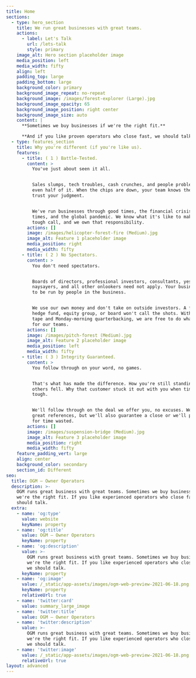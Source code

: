 ```yaml
---
title: Home
sections:
  - type: hero_section
    title: We run great businesses with great teams.
    actions:
      - label: Let's Talk
        url: /lets-talk
        style: primary
    image_alt: Hero section placeholder image
    media_position: left
    media_width: fifty
    align: left
    padding_top: large
    padding_bottom: large
    background_color: primary
    background_image_repeat: no-repeat
    background_image: /images/forest-explorer (Large).jpg
    background_image_opacity: 65
    background_image_position: right center
    background_image_size: auto
    content: |
      **Sometimes we buy businesses if we're the right fit.**

      **And if you like proven operators who close fast, we should talk.**
  - type: features_section
    title: Why you're different (if you're like us).
    features:
      - title: ( 1 ) Battle-Tested.
        content: >
          You've just about seen it all.


          Sales slumps, tech troubles, cash crunches, and people problems aren't
          even half of it. When the chips are down, your team knows they can
          trust your judgment.


          We've run businesses through good times, the financial crisis, better
          times, and the global pandemic. We know what it's like to make the
          tough call, and we own that responsibility.
        actions: []
        image: /images/helicopter-forest-fire (Medium).jpg
        image_alt: Feature 1 placeholder image
        media_position: right
        media_width: fifty
      - title: ( 2 ) No Spectators.
        content: >
          You don't need spectators.


          Boards of directors, professional investors, consultants, yes-men,
          naysayers, and all other onlookers need not apply. Your business needs
          to be run by people in the business.


          We use our own money and don't take on outside investors. A faceless
          hedge fund, equity group, or board won't call the shots. Without red
          tape and Monday-morning quarterbacking, we are free to do what's right
          for our teams.
        actions: []
        image: /images/pitch-forest (Medium).jpg
        image_alt: Feature 2 placeholder image
        media_position: left
        media_width: fifty
      - title: ( 3 ) Integrity Guaranteed.
        content: >
          You follow through on your word, no games.


          That's what has made the difference. How you're still standing when
          others fell. Why that customer stuck it out with you when times were
          tough.


          We'll follow through on the deal we offer you, no excuses. We've got
          great references, but we'll also guarantee a close or we'll pay you
          for time wasted.
        actions: []
        image: /images/suspension-bridge (Medium).jpg
        image_alt: Feature 3 placeholder image
        media_position: right
        media_width: fifty
    feature_padding_vert: large
    align: center
    background_color: secondary
    section_id: Different
seo:
  title: OGM – Owner Operators
  description: >-
    OGM runs great business with great teams. Sometimes we buy businesses if
    we're the right fit. If you like experienced operators who close fast, we
    should talk.
  extra:
    - name: 'og:type'
      value: website
      keyName: property
    - name: 'og:title'
      value: OGM – Owner Operators
      keyName: property
    - name: 'og:description'
      value: >-
        OGM runs great business with great teams. Sometimes we buy businesses if
        we're the right fit. If you like experienced operators who close fast,
        we should talk.
      keyName: property
    - name: 'og:image'
      value: /_static/app-assets/images/ogm-web-preview-2021-06-18.png
      keyName: property
      relativeUrl: true
    - name: 'twitter:card'
      value: summary_large_image
    - name: 'twitter:title'
      value: OGM – Owner Operators
    - name: 'twitter:description'
      value: >-
        OGM runs great business with great teams. Sometimes we buy businesses if
        we're the right fit. If you like experienced operators who close fast,
        we should talk.
    - name: 'twitter:image'
      value: /_static/app-assets/images/ogm-web-preview-2021-06-18.png
      relativeUrl: true
layout: advanced
---
```

